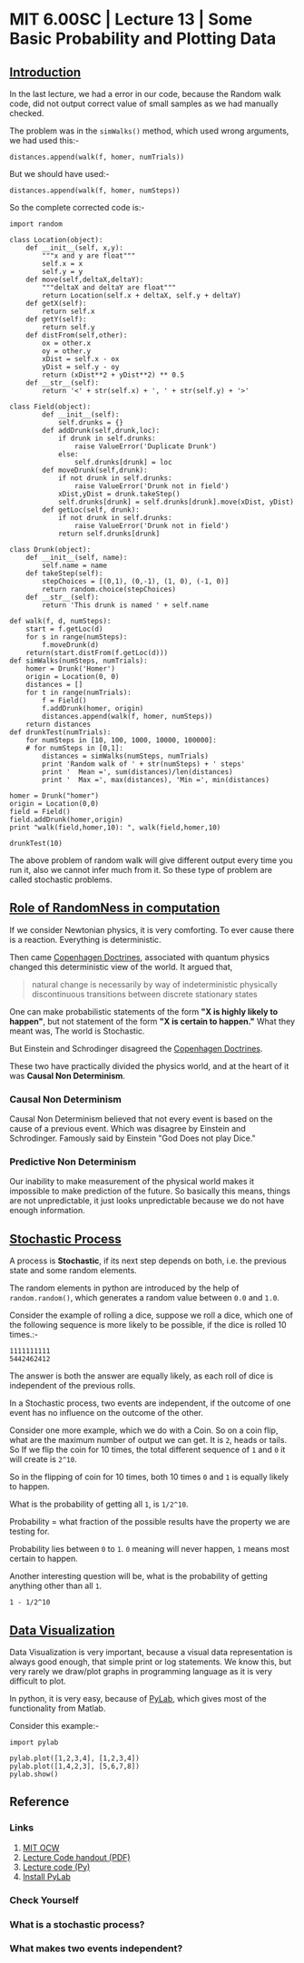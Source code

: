 # MIT 6.00SC | Lecture 13 | Some Basic Probability and Plotting Data #

## [Introduction ](https://www.youtube.com/watch?v=hGQw3KJ7i6Q&list=PLB2BE3D6CA77BB8F7#t=22) ##

In the last lecture, we had a error in our code, because the Random walk code, did not output correct value of small samples as we had manually checked.

The problem was in the `simWalks()` method, which used wrong arguments, we had used this:-

````
distances.append(walk(f, homer, numTrials))
````

But we should have used:-

````
distances.append(walk(f, homer, numSteps))
````

So the complete corrected code is:-

````
import random

class Location(object):
    def __init__(self, x,y):
        """x and y are float"""
        self.x = x
        self.y = y
    def move(self,deltaX,deltaY):
        """deltaX and deltaY are float"""
        return Location(self.x + deltaX, self.y + deltaY)
    def getX(self):
        return self.x
    def getY(self):
        return self.y
    def distFrom(self,other):
        ox = other.x
        oy = other.y
        xDist = self.x - ox
        yDist = self.y - oy
        return (xDist**2 + yDist**2) ** 0.5
    def __str__(self):
        return '<' + str(self.x) + ', ' + str(self.y) + '>'

class Field(object):
        def __init__(self):
            self.drunks = {}
        def addDrunk(self,drunk,loc):
            if drunk in self.drunks:
                raise ValueError('Duplicate Drunk')
            else:
                self.drunks[drunk] = loc
        def moveDrunk(self,drunk):
            if not drunk in self.drunks:
                raise ValueError('Drunk not in field')
            xDist,yDist = drunk.takeStep()
            self.drunks[drunk] = self.drunks[drunk].move(xDist, yDist)
        def getLoc(self, drunk):
            if not drunk in self.drunks:
                raise ValueError('Drunk not in field')
            return self.drunks[drunk]

class Drunk(object):
    def __init__(self, name):
        self.name = name
    def takeStep(self):
        stepChoices = [(0,1), (0,-1), (1, 0), (-1, 0)]
        return random.choice(stepChoices)
    def __str__(self):
        return 'This drunk is named ' + self.name

def walk(f, d, numSteps):
    start = f.getLoc(d)
    for s in range(numSteps):
        f.moveDrunk(d)
    return(start.distFrom(f.getLoc(d)))
def simWalks(numSteps, numTrials):
    homer = Drunk('Homer')
    origin = Location(0, 0)
    distances = []
    for t in range(numTrials):
        f = Field()
        f.addDrunk(homer, origin)
        distances.append(walk(f, homer, numSteps))
    return distances
def drunkTest(numTrials):
    for numSteps in [10, 100, 1000, 10000, 100000]:
    # for numSteps in [0,1]:
        distances = simWalks(numSteps, numTrials)
        print 'Random walk of ' + str(numSteps) + ' steps'
        print '  Mean =', sum(distances)/len(distances)
        print '  Max =', max(distances), 'Min =', min(distances)
                
homer = Drunk("homer")
origin = Location(0,0)
field = Field()
field.addDrunk(homer,origin)
print "walk(field,homer,10): ", walk(field,homer,10)

drunkTest(10)
````

The above problem of random walk will give different output every time you run it, also we cannot infer much from it. So these type of problem are called stochastic problems.

## [Role of RandomNess in computation ](https://www.youtube.com/watch?v=hGQw3KJ7i6Q&list=PLB2BE3D6CA77BB8F7#t=515) ##

If we consider Newtonian physics, it is very comforting. To ever cause there is a reaction. Everything is deterministic.

Then came [Copenhagen Doctrines](http://en.wikipedia.org/wiki/Copenhagen_interpretation), associated with quantum physics changed this deterministic view of the world. It argued that, 

> natural change is necessarily by way of indeterministic physically discontinuous transitions between discrete stationary states

One can make probabilistic statements of the form **"X is highly likely to happen"**, but not statement of the form **"X is certain to happen."** What they meant was, The world is Stochastic.

But Einstein and Schrodinger disagreed the [Copenhagen Doctrines](http://en.wikipedia.org/wiki/Copenhagen_interpretation).

These two have practically divided the physics world, and at the heart of it was **Causal Non Determinism**.

### Causal Non Determinism ###

Causal Non Determinism believed that not every event is based on the cause of a previous event. Which was disagree by Einstein and Schrodinger. Famously said by Einstein "God Does not play Dice."

### Predictive Non Determinism ###

Our inability to make measurement of the physical world makes it impossible to make prediction of the future. So basically this means, things are not unpredictable, it just looks unpredictable because we do not have enough information.

## [Stochastic Process ](https://www.youtube.com/watch?list=PLB2BE3D6CA77BB8F7&feature=player_detailpage&v=hGQw3KJ7i6Q#t=895) ##

A process is **Stochastic**, if its next step depends on both, i.e. the previous state and some random elements.

The random elements in python are introduced by the help of `random.random()`, which generates a random value between `0.0` and `1.0`.

Consider the example of rolling a dice, suppose we roll a dice, which one of the following sequence is more likely to be possible, if the dice is rolled 10 times.:-

````
1111111111
5442462412
````
The answer is both the answer are equally likely, as each roll of dice is independent of the previous rolls.

In a Stochastic process, two events are independent, if the outcome of one event has no influence on the outcome of the other.

Consider one more example, which we do with a Coin. So on a coin flip, what are the maximum number of output we can get. It is `2`, heads or tails. So If we flip the coin for 10 times, the total different sequence of `1` and `0` it will create is `2^10`.

So in the flipping of coin for 10 times, both 10 times `0` and `1` is equally likely to happen.

What is the probability of getting all `1`, is `1/2^10`. 

Probability = what fraction of the possible results have the property we are testing for.

Probability lies between `0` to `1`. `0` meaning will never happen, `1` means most certain to happen.

Another interesting question will be, what is the probability of getting anything other than all `1`.

````
1 - 1/2^10
````

## [Data Visualization ](https://www.youtube.com/watch?list=PLB2BE3D6CA77BB8F7&feature=player_detailpage&v=hGQw3KJ7i6Q#t=1528) ##

Data Visualization is very important, because a visual data representation is always good enough, that simple print or log statements. We know this, but very rarely we draw/plot graphs in programming language as it is very difficult to plot.

In python, it is very easy, because of [PyLab](matplotlib.sourceforge.net), which gives most of the functionality from Matlab.

Consider this example:-

````
import pylab

pylab.plot([1,2,3,4], [1,2,3,4])
pylab.plot([1,4,2,3], [5,6,7,8])
pylab.show()
````


## Reference ##
### Links ###

1. [MIT OCW](http://ocw.mit.edu/courses/electrical-engineering-and-computer-science/6-00sc-introduction-to-computer-science-and-programming-spring-2011/unit-2/lecture-13-some-basic-probability-and-plotting-data/)
2. [Lecture Code handout (PDF)](http://ocw.mit.edu/courses/electrical-engineering-and-computer-science/6-00sc-introduction-to-computer-science-and-programming-spring-2011/unit-2/lecture-13-some-basic-probability-and-plotting-data/MIT6_00SCS11_lec13.pdf)
3. [Lecture code (Py)](http://ocw.mit.edu/courses/electrical-engineering-and-computer-science/6-00sc-introduction-to-computer-science-and-programming-spring-2011/unit-2/lecture-13-some-basic-probability-and-plotting-data/lec13.py)
4. [Install PyLab](../misc/ReadMe.md)

### Check Yourself ###
### What is a stochastic process? ###
### What makes two events independent? ###
